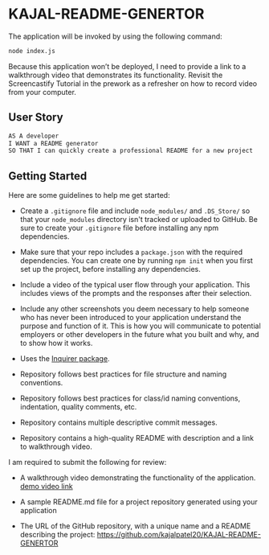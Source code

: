 # KAJAL-README-GENERTOR

The application will be invoked by using the following command:

```bash
node index.js
```

Because this application won’t be deployed, I need to provide a link to a walkthrough video that demonstrates its functionality. Revisit the Screencastify Tutorial in the prework as a refresher on how to record video from your computer. 

## User Story

```md
AS A developer
I WANT a README generator
SO THAT I can quickly create a professional README for a new project
```
## Getting Started

Here are some guidelines to help me get started:

* Create a `.gitignore` file and include `node_modules/` and `.DS_Store/` so that your `node_modules` directory isn't tracked or uploaded to GitHub. Be sure to create your `.gitignore` file before installing any npm dependencies.

* Make sure that your repo includes a `package.json` with the required dependencies. You can create one by running `npm init` when you first set up the project, before installing any dependencies.

* Include a video of the typical user flow through your application. This includes views of the prompts and the responses after their selection.

* Include any other screenshots you deem necessary to help someone who has never been introduced to your application understand the purpose and function of it. This is how you will communicate to potential employers or other developers in the future what you built and why, and to show how it works.

* Uses the [Inquirer package](https://www.npmjs.com/package/inquirer).

* Repository follows best practices for file structure and naming conventions.

* Repository follows best practices for class/id naming conventions, indentation, quality comments, etc.

* Repository contains multiple descriptive commit messages.

* Repository contains a high-quality README with description and a link to walkthrough video.


I am required to submit the following for review:

* A walkthrough video demonstrating the functionality of the application.
[demo video link](https://drive.google.com/file/d/1MgUpfMFmtD3ojJnrXAZSz23ijpPR-Voy/view?usp=sharing)

* A sample README.md file for a project repository generated using your application

* The URL of the GitHub repository, with a unique name and a README describing the project:
		https://github.com/kajalpatel20/KAJAL-README-GENERTOR
